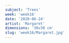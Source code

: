 ```yaml
---
subject: 'Trees'
week: 'week16'
date: '2020-06-24'
artist: 'Margaret'
dimensions: '30v38 cm'
slug: 'week16/Margaret.jpg'
---
```

